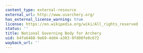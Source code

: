 ```yaml
---
content_type: external-resource
external_url: http://www.usarchery.org/
has_external_license_warning: true
license: https://en.wikipedia.org/wiki/All_rights_reserved
status: ''
title: National Governing Body for Archery
uid: b4fa6488-9e69-4dd4-a303-9fd00fe0c672
wayback_url: ''
---
```

